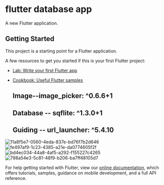 # flutter database app

A new Flutter application.

## Getting Started

This project is a starting point for a Flutter application.

A few resources to get you started if this is your first Flutter project:

- [Lab: Write your first Flutter app](https://flutter.dev/docs/get-started/codelab)
- [Cookbook: Useful Flutter samples](https://flutter.dev/docs/cookbook)

  ## Image--image_picker: ^0.6.6+1
  
  ## Database -- sqflite: ^1.3.0+1
  
  ## Guiding -- url_launcher: ^5.4.10



![11a8f5e7-0560-4eda-837e-bd76f7b2d646](https://user-images.githubusercontent.com/53689685/82668952-971d9500-9c4b-11ea-8139-dceb50973ae5.jpg)
![fe497af9-1c23-4385-a21e-da0774605f2f](https://user-images.githubusercontent.com/53689685/82668955-984ec200-9c4b-11ea-8930-430122b8efc6.jpg)
![bd4ec034-44a8-4af5-a292-f155227c4265](https://user-images.githubusercontent.com/53689685/82668956-98e75880-9c4b-11ea-9228-0d25f8df214f.jpg)
![798a54e3-5c81-48f9-b206-ba7ff48105d7](https://user-images.githubusercontent.com/53689685/82668957-997fef00-9c4b-11ea-9d73-30c915ae55f1.jpg)



For help getting started with Flutter, view our
[online documentation](https://flutter.dev/docs), which offers tutorials,
samples, guidance on mobile development, and a full API reference.
